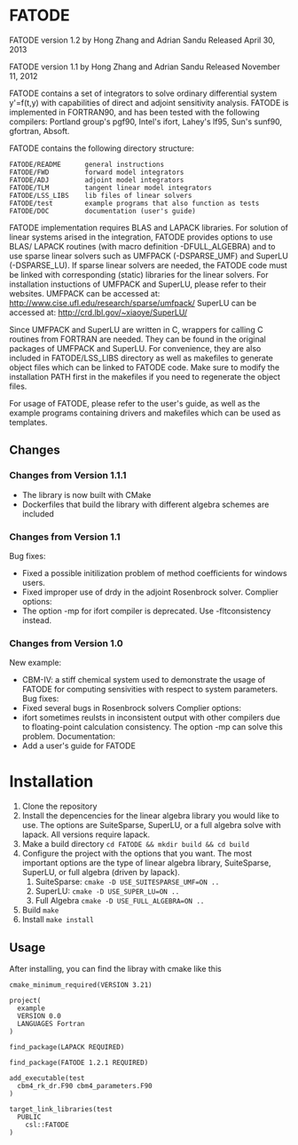 # FATODE

FATODE version 1.2
by Hong Zhang and Adrian Sandu
Released April 30, 2013

FATODE version 1.1
by Hong Zhang and Adrian Sandu
Released November 11, 2012

FATODE contains a set of integrators to solve ordinary differential system
y'=f(t,y) with capabilities of direct and adjoint sensitivity analysis.
FATODE is implemented in FORTRAN90, and has been tested with the following
compilers: Portland group's pgf90, Intel's ifort, Lahey's lf95, Sun's sunf90,
gfortran, Absoft.

FATODE contains the following directory structure:

    FATODE/README      general instructions
    FATODE/FWD         forward model integrators   
    FATODE/ADJ         adjoint model integrators
    FATODE/TLM         tangent linear model integrators
    FATODE/LSS_LIBS    lib files of linear solvers
    FATODE/test        example programs that also function as tests
    FATODE/DOC         documentation (user's guide)

FATODE implementation requires BLAS and LAPACK libraries. For solution of
linear systems arised in the integration, FATODE provides options to use BLAS/
LAPACK routines (with macro definition -DFULL_ALGEBRA) and to use sparse linear
solvers such as UMFPACK (-DSPARSE_UMF) and SuperLU (-DSPARSE_LU). If sparse
linear solvers are needed, the FATODE code must be linked with corresponding
(static) libraries for the linear solvers. For installation instuctions of
UMFPACK and SuperLU, please refer to their websites.
UMFPACK can be accessed at:
http://www.cise.ufl.edu/research/sparse/umfpack/
SuperLU can be accessed at:
http://crd.lbl.gov/~xiaoye/SuperLU/

Since UMFPACK and SuperLU are written in C, wrappers for calling C routines from
FORTRAN are needed. They can be found in the original packages of UMFPACK and
SuperLU. For convenience, they are also included in FATODE/LSS_LIBS directory as well as makefiles to generate object files which can be linked to FATODE code. Make sure to modify the installation PATH first in the makefiles if you need to regenerate the object files.

For usage of FATODE, please refer to the user's guide, as well as the example programs containing drivers and makefiles which can be used as templates.


## Changes

### Changes from Version 1.1.1
- The library is now built with CMake
- Dockerfiles that build the library with different algebra schemes are included

### Changes from Version 1.1
Bug fixes:
- Fixed a possible initilization problem of method coefficients for windows users.
- Fixed improper use of drdy in the adjoint Rosenbrock solver.
Complier options:
- The option -mp for ifort compiler is deprecated. Use -fltconsistency instead.


### Changes from Version 1.0
New example:
- CBM-IV: a stiff chemical system used to demonstrate the usage of FATODE for computing sensivities with respect to system parameters.
Bug fixes:
- Fixed several bugs in Rosenbrock solvers
Complier options:
- ifort sometimes reulsts in inconsistent output with other compilers due to floating-point calculation consistency. The option -mp can solve this problem.
Documentation:
- Add a user's guide for FATODE


# Installation

1. Clone the repository
2. Install the depencencies for the linear algebra library you would like to use. The options are SuiteSparse, SuperLU, or a full algebra solve with lapack. All versions require lapack.
3. Make a build directory `cd FATODE && mkdir build && cd build`
4. Configure the project with the options that you want. The most important options are the type of linear algebra library, SuiteSparse, SuperLU, or full algebra (driven by lapack).
    1. SuiteSparse: `cmake -D USE_SUITESPARSE_UMF=ON ..`
    1. SuperLU: `cmake -D USE_SUPER_LU=ON ..`
    1. Full Algebra `cmake -D USE_FULL_ALGEBRA=ON ..`
5. Build `make`
6. Install `make install`

## Usage
After installing, you can find the libray with cmake like this

```
cmake_minimum_required(VERSION 3.21)

project(
  example
  VERSION 0.0
  LANGUAGES Fortran
)

find_package(LAPACK REQUIRED)

find_package(FATODE 1.2.1 REQUIRED)

add_executable(test
  cbm4_rk_dr.F90 cbm4_parameters.F90
)

target_link_libraries(test
  PUBLIC
    csl::FATODE
)
```
